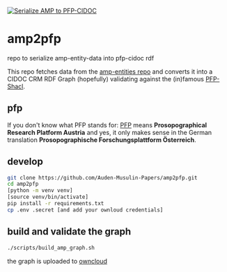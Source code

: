 [![Serialize AMP to PFP-CIDOC](https://github.com/Auden-Musulin-Papers/amp2pfp/actions/workflows/amp2pfp.yml/badge.svg)](https://github.com/Auden-Musulin-Papers/amp2pfp/actions/workflows/amp2pfp.yml)
# amp2pfp
repo to serialize amp-entity-data into pfp-cidoc rdf

This repo fetches data from the [amp-entities repo](https://github.com/Auden-Musulin-Papers/amp-entities) and converts it into a CIDOC CRM RDF Graph (hopefully) validating against the (in)famous [PFP-Shacl](https://pfp-schema.acdh-ch-dev.oeaw.ac.at/shacl/shacl.ttl).

## pfp
If you don't know what PFP stands for: [PFP](https://www.oeaw.ac.at/acdh/research/dh-research-infrastructure/activities/modelling-humanities-data/pfp-prosopographical-research-platform-austria) means **Prosopographical Research Platform Austria** and yes, it only makes sense in the German translation **Prosopographische Forschungsplattform Österreich**.


## develop


```bash
git clone https://github.com/Auden-Musulin-Papers/amp2pfp.git
cd amp2pfp
[python -m venv venv]
[source venv/bin/activate]
pip install -r requirements.txt
cp .env .secret [and add your ownloud credentials]
```



## build and validate the graph
```bash
./scripts/build_amp_graph.sh
```

the graph is uploaded to [owncloud](https://cloud.oeaw.ac.at/index.php/s/K58kj4kGyGCYmai)
